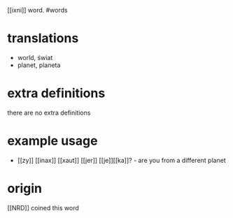[[ixni]] word.
#words
# translations
- world, świat 
- planet, planeta
# extra definitions
there are no extra definitions
# example usage
- [[zy]] [[inax]] [[xaut]] [[jer]] [[je]][[ka]]? - are you from a different planet
# origin
[[NRD]] coined this word 